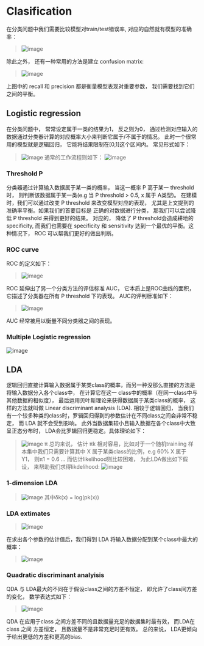 # Clasification
在分类问题中我们需要比较模型对train/test错误率, 对应的自然就有模型的准确率：
> ![image](https://user-images.githubusercontent.com/89850899/161937022-6439f9fc-c58b-4219-ab8f-de9f1a938e79.png)

除此之外， 还有一种常用的方法是建立 confusion matrix:

>![image](https://user-images.githubusercontent.com/89850899/161939551-ffc0253a-fc70-445e-9afd-5e150bfd1f70.png)

上图中的 recall 和 precision 都是衡量模型表现对重要参数， 我们需要找到它们之间的平衡。

## Logistic regression
在分类问题中， 常常设定属于一类的结果为1， 反之则为0， 通过检测对应输入的数据通过分类器计算的对应概率大小来判断它属于/不属于的情况。 此时一个很常用的模型就是逻辑回归， 它能将结果限制在[0,1]这个区间内。
常见形式如下：
>![image](https://user-images.githubusercontent.com/89850899/161987688-bfb61760-f1d7-472c-94e1-1483f212f04c.png)
通常的工作流程则如下：
>![image](https://user-images.githubusercontent.com/89850899/161988007-e6ae3113-0574-4b02-afd8-1d5ffc871744.png)

### Threshold P
分类器通过计算输入数据属于某一类的概率， 当这一概率 P 高于某一 threshold 时， 则判断该数据属于某一类(e.g 当 P threshold > 0.5, x 属于 A类型)。 在建模时，我们可以通过改变 P threshold 来改变模型对应的表现， 尤其是上文提到的准确率平衡。如果我们的首要目标是
正确的对数据进行分类， 那我们可以尝试降低 P threshold 来得到更好的结果。 对应的， 降低了 P threshold会造成耕地的 specificity, 而我们也需要在 specificity 和 sensitivity 达到一个最优的平衡。这种情况下， ROC 可以帮我们更好的做出判断。


### ROC curve
ROC 的定义如下：
>![image](https://user-images.githubusercontent.com/89850899/161991679-fb42af85-65b8-4b6d-b430-cd17f52009d1.png)

ROC 延伸出了另一个分类方法的评估标准 AUC， 它本质上是ROC曲线的面积， 它描述了分类器在所有 P threshold 下的表现。 AUC的评判标准如下：
>![image](https://user-images.githubusercontent.com/89850899/161995492-20e00e03-5dcd-4f46-b91d-0ab82b663d33.png)

AUC 经常被用以衡量不同分类器之间的表现。

### Multiple Logistic regression
![image](https://user-images.githubusercontent.com/89850899/162004173-67539b18-bc7a-4b10-a7d8-9bdbd248ca50.png)

## LDA
逻辑回归直接计算输入数据属于某类class的概率，而另一种没那么直接的方法是将输入数据分入各个class中， 在计算它在这一 class中的概率（在同一class中与其他数据的相似度）， 最后运用贝叶斯理论来获得数据属于某类class的概率， 这样的方法就叫做 Linear discriminant analysis (LDA). 相较于逻辑回归， 当我们有一个较多种类的class时，罗辑回归得到的参数估计在不同class之间会非常不稳定， 而 LDA 就不会受到影响。 此外当数据集较小且输入数据在各个class中大致呈正态分布时， LDA会比罗辑回归更稳定。具体理论如下：
>![image](https://user-images.githubusercontent.com/89850899/162015985-99b9be95-7999-40a4-9c41-883c59f9bb10.png)
π
总的来说， 估计 πk 相对容易，比如对于一个随机trainiing 样本集中我们只需要计算其中 X 属于某类class的比例，e.g 60% X 属于 Y1， 则π1 = 0.6 ...
而估计likelihood则比较困难， 为此LDA做出如下假设， 来帮助我们求得likdelihood:
>![image](https://user-images.githubusercontent.com/89850899/162069490-a61b8279-1b46-45dd-9f45-e57b8f909dca.png)

### 1-dimension LDA
>![image](https://user-images.githubusercontent.com/89850899/162070377-868c7e65-d8e7-4025-a258-e7861b487532.png)
其中δk(x) = log(pk(x))

### LDA extimates
>![image](https://user-images.githubusercontent.com/89850899/162071372-0553cbe1-215c-4db4-9ac9-4fbc822e74c3.png)

在求出各个参数的估计值后，我们得到 LDA 将输入数据分配到某个class中最大的概率：
>![image](https://user-images.githubusercontent.com/89850899/162072259-8473c0ab-e208-469a-ace7-81d9bfbd62fd.png)

### Quadratic discriminant analyisis
QDA 与 LDA最大的不同在于假设class之间的方差不恒定， 即允许了class间方差的变化， 数学表达式如下：
>![image](https://user-images.githubusercontent.com/89850899/162147466-d5e6bc19-dd20-4ce3-9cd5-9d38ea236a47.png)

QDA 在应用于class 之间方差不同的且数据量充足的数据集时最有效， 而LDA在class 之间 方差恒定， 且数据量不是非常充足时更有效。 总的来说， LDA更倾向于给出更低的方差和更高的bias.



